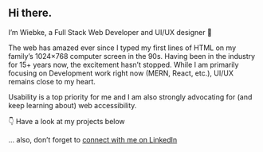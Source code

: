 ## Hi there.
I’m Wiebke, a Full Stack Web Developer and UI/UX designer 👋  

The web has amazed ever since I typed my first lines of HTML on my family’s 1024×768 computer screen in the 90s. Having been in the industry for 15+ years now, the excitement hasn’t stopped. While I am primarily focusing on Development work right now (MERN, React, etc.), UI/UX remains close to my heart.  

Usability is a top priority for me and I am also strongly advocating for (and keep learning about) web accessibility.

👇 Have a look at my projects below  

… also, don’t forget to [connect with me on LinkedIn](https://www.linkedin.com/in/fraulueneburg/)

<!--
**fraulueneburg/fraulueneburg** is a ✨ _special_ ✨ repository because its `README.md` (this file) appears on your GitHub profile.

Here are some ideas to get you started:

- 🔭 I’m currently working on ...
- 🌱 I’m currently learning ...
- 👯 I’m looking to collaborate on ...
- 🤔 I’m looking for help with ...
- 💬 Ask me about ...
- 📫 How to reach me: ...
- 😄 Pronouns: ...
- ⚡ Fun fact: ...
-->
